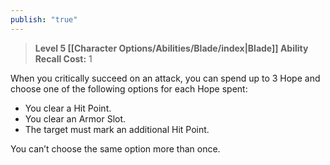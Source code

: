 ```yaml
---
publish: "true"
---
```

> **Level 5 [[Character Options/Abilities/Blade/index|Blade]] Ability**
> **Recall Cost:** 1

When you critically succeed on an attack, you can spend up to 3 Hope and choose one of the following options for each Hope spent:

- You clear a Hit Point.
- You clear an Armor Slot.
- The target must mark an additional Hit Point.

You can’t choose the same option more than once.
